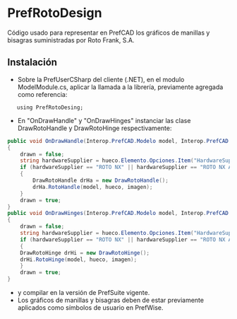 # PrefRotoDesign
Código usado para representar en PrefCAD los gráficos de manillas y bisagras suministradas por Roto Frank, S.A. 

## Instalación

- Sobre la PrefUserCSharp del cliente (.NET), en el modulo ModelModule.cs, aplicar la llamada a la librería, previamente agregada como referencia: 
```bash[c#]
   using PrefRotoDesing;
```  
- En "OnDrawHandle" y "OnDrawHinges" instanciar las clase DrawRotoHandle y DrawRotoHinge respectivamente:
```csharp
public void OnDrawHandle(Interop.PrefCAD.Modelo model, Interop.PrefCAD.Hueco hueco, Interop.PrefCAD.ModelImage imagen, out bool drawn)
{
    drawn = false;
    string hardwareSupplier = hueco.Elemento.Opciones.Item("HardwareSupplier");
    if (hardwareSupplier == "ROTO NX" || hardwareSupplier == "ROTO NX ALU")
    {
        DrawRotoHandle drHa = new DrawRotoHandle();
        drHa.RotoHandle(model, hueco, imagen);
    }
    drawn = true;
}
public void OnDrawHinges(Interop.PrefCAD.Modelo model, Interop.PrefCAD.Hueco hueco, Interop.PrefCAD.ModelImage imagen, out bool drawn)
{
    drawn = false;
    string hardwareSupplier = hueco.Elemento.Opciones.Item("HardwareSupplier");
    if (hardwareSupplier == "ROTO NX" || hardwareSupplier == "ROTO NX ALU")
    {
	DrawRotoHinge drHi = new DrawRotoHinge();
	drHi.RotoHinge(model, hueco, imagen);
    }
    drawn = true;
}
```  
- y compilar en la versión de PrefSuite vigente.
- Los gráficos de manillas y bisagras deben de estar previamente aplicados como símbolos de usuario en PrefWise.

